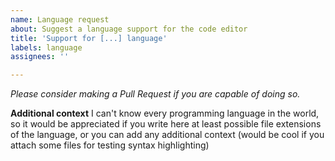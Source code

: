 ```yaml
---
name: Language request
about: Suggest a language support for the code editor
title: 'Support for [...] language'
labels: language
assignees: ''

---
```


*Please consider making a Pull Request if you are capable of doing so.*

**Additional context**
I can't know every programming language in the world, so it would be appreciated if you write here at least possible file extensions of the language, or you can add any additional context (would be cool if you attach some files for testing syntax highlighting)